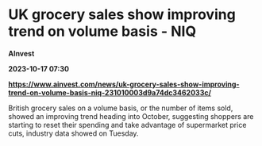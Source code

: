# UK grocery sales show improving trend on volume basis - NIQ
**AInvest**

**2023-10-17 07:30**

**https://www.ainvest.com/news/uk-grocery-sales-show-improving-trend-on-volume-basis-niq-231010003d9a74dc3462033c/**

British grocery sales on a volume basis, or the number of items sold, showed an improving trend heading into October, suggesting shoppers are starting to reset their spending and take advantage of supermarket price cuts, industry data showed on Tuesday.